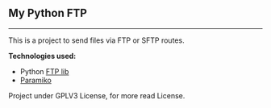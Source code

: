## My Python FTP

*****

This is a project to send files via FTP or SFTP routes.

**Technologies used:**
- Python [FTP lib](https://docs.python.org/3/library/ftplib.html)
- [Paramiko](http://www.paramiko.org/)

Project under GPLV3 License, for more read License.
